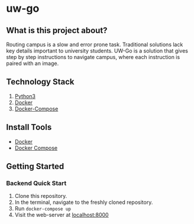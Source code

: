 # uw-go

## What is this project about?

Routing campus is a slow and error prone task. Traditional solutions lack key details important to university students. UW-Go is a solution that gives step by step instructions to navigate campus, where each instruction is paired with an image.

## Technology Stack

1. [Python3](https://www.python.org/downloads)
1. [Docker](http://www.docker.com/)
1. [Docker-Compose](https://docs.docker.com/compose/)

## Install Tools

- [Docker](http://www.docker.com/)
- [Docker Compose](http://docs.docker.com/compose/install/)

## Getting Started

### Backend Quick Start

1. Clone this repository.
1. In the terminal, navigate to the freshly cloned repository.
1. Run `docker-compose up`
1. Visit the web-server at [localhost:8000](http://localhost:8000/)
